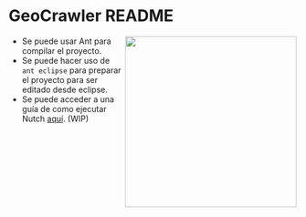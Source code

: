 GeoCrawler README
===================

<img src="http://nutch.apache.org/assets/img/nutch_logo_tm.png" align="right" width="300" />

 - Se puede usar Ant para compilar el proyecto.
 - Se puede hacer uso de `ant eclipse` para preparar el proyecto para ser editado desde eclipse. 
 - Se puede acceder a una guía de como ejecutar Nutch [aquí](https://github.com/jorcox/GeoCrawler-101Crawlers-/wiki/Manual-Nutch). (WIP)
